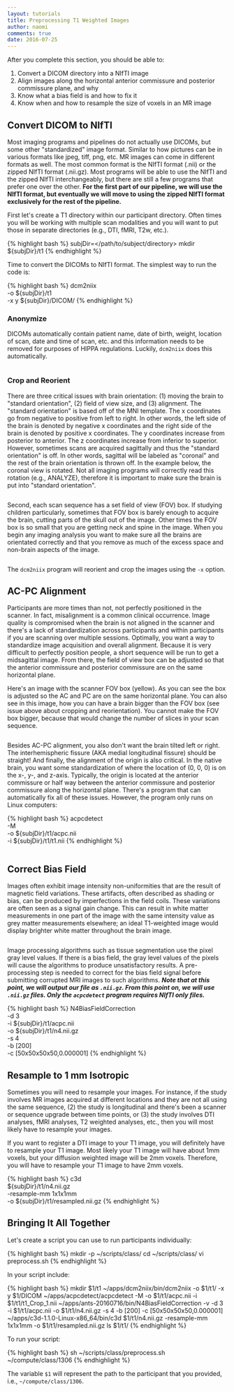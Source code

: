 ```yaml
---
layout: tutorials
title: Preprocessing T1 Weighted Images
author: naomi
comments: true
date: 2016-07-25
---
```


After you complete this section, you should be able to:

1. Convert a DICOM directory into a NIfTI image
2. Align images along the horizontal anterior commissure and posterior commissure plane, and why
3. Know what a bias field is and how to fix it
4. Know when and how to resample the size of voxels in an MR image

## Convert DICOM to NIfTI

Most imaging programs and pipelines do not actually use DICOMs, but some other "standardized" image format. Similar to how pictures can be in various formats like jpeg, tiff, png, etc. MR images can come in different formats as well. The most common format is the NIfTI format (.nii) or the zipped NIfTI format (.nii.gz). Most programs will be able to use the NIfTI and the zipped NIfTI interchangeably, but there are still a few programs that prefer one over the other. **For the first part of our pipeline, we will use the NIfTI format, but eventually we will move to using the zipped NIfTI format exclusively for the rest of the pipeline.**

First let's create a T1 directory within our participant directory. Often times you will be working with multiple scan modalities and you will want to put those in separate directories (e.g., DTI, fMRI, T2w, etc.).

{% highlight bash %}
subjDir=</path/to/subject/directory>
mkdir ${subjDir}/t1
{% endhighlight %}

Time to convert the DICOMs to NIfTI format. The simplest way to run the code is:

{% highlight bash %}
dcm2niix \
-o ${subjDir}/t1 \
-x y
${subjDir}/DICOM/
{% endhighlight %}

### Anonymize 

DICOMs automatically contain patient name, date of birth, weight, location of scan, date and time of scan, etc. and this information needs to be removed for purposes of HIPPA regulations. Luckily, `dcm2niix` does this automatically.

<img class="img-responsive" alt="" src="images/anonymize.png">

### Crop and Reorient

There are three critical issues with brain orientation: (1) moving the brain to "standard orientation", (2) field of view size, and (3) alignment. The "standard orientation" is based off of the MNI template. The x coordinates go from negative to positive from left to right. In other words, the left side of the brain is denoted by negative x coordinates and the right side of the brain is denoted by positive x coordinates. The y coordinates increase from posterior to anterior. The z coordinates increase from inferior to superior. However, sometimes scans are acquired sagittally and thus the "standard orientation" is off. In other words, sagittal will be labeled as "coronal" and the rest of the brain orientation is thrown off. In the example below, the coronal view is rotated. Not all imaging programs will correctly read this rotation (e.g., ANALYZE), therefore it is important to make sure the brain is put into "standard orientation".

<div class="row">
    <div class="col-xs-6">
		<img class="img-responsive" alt="" src="images/t1.png">
	</div>
	<div class="col-xs-6">
		<img class="img-responsive" alt="" src="images/t1-reorientated.png">
	</div>
</div>

Second, each scan sequence has a set field of view (FOV) box. If studying children particularly, sometimes that FOV box is barely enough to acquire the brain, cutting parts of the skull out of the image. Other times the FOV box is so small that you are getting neck and spine in the image. When you begin any imaging analysis you want to make sure all the brains are orientated correctly and that you remove as much of the excess space and non-brain aspects of the image.

<img class="img-responsive" alt="" src="images/t1-cropped-reorientated.png">
	
The `dcm2niix` program will reorient and crop the images using the `-x` option. 

## AC-PC Alignment

Participants are more times than not, not perfectly positioned in the scanner. In fact, misalignment is a common clinical occurrence. Image quality is compromised when the brain is not aligned in the scanner and there's a lack of standardization across participants and within participants if you are scanning over multiple sessions. Optimally, you want a way to standardize image acquisition and overall alignment. Because it is very difficult to perfectly position people, a short sequence will be run to get a midsagittal image. From there, the field of view box can be adjusted so that the anterior commissure and posterior commissure are on the same horizontal plane.

Here's an image with the scanner FOV box (yellow). As you can see the box is adjusted so the AC and PC are on the same horizontal plane. You can also see in this image, how you can have a brain bigger than the FOV box (see issue above about cropping and reorientation). You cannot make the FOV box bigger, because that would change the number of slices in your scan sequence. 

<img class="img-responsive" alt="" src="images/acpc.jpg">

Besides AC-PC alignment, you also don't want the brain tilted left or right. The interhemispheric fissure (AKA medial longitudinal fissure) should be straight! And finally, the alignment of the origin is also critical. In the native brain, you want some standardization of where the location of (0, 0, 0) is on the x-, y-, and z-axis. Typically, the origin is located at the anterior commissure or half way between the anterior commissure and posterior commissure along the horizontal plane. There's a program that can automatically fix all of these issues. However, the program only runs on Linux computers:

{% highlight bash %}
acpcdetect \
-M \
-o ${subjDir}/t1/acpc.nii \
-i ${subjDir}/t1/t1.nii
{% endhighlight %}

<div class="row">
    <div class="col-xs-6">
		<img class="img-responsive" alt="" src="images/t1-cropped-reorientated.png">
	</div>
	<div class="col-xs-6">
		<img class="img-responsive" alt="" src="images/t1-acpc.png">
	</div>
</div>

## Correct Bias Field

Images often exhibit image intensity non-uniformities that are the result of magnetic field variations. These artifacts, often described as shading or bias, can be produced by imperfections in the field coils. These variations are often seen as a signal gain change. This can result in white matter measurements in one part of the image with the same intensity value as grey matter measurements elsewhere; an ideal T1-weighted image would display brighter white matter throughout the brain image.

<img class="img-responsive" alt="" src="http://www.brainvoyager.com/bvqx/doc/UsersGuide/Segmentation/Images/IIHC_Explanation_sm.png">

Image processing algorithms such as tissue segmentation use the pixel gray level values. If there is a bias field, the gray level values of the pixels will cause the algorithms to produce unsatisfactory results. A pre-processing step is needed to correct for the bias field signal before submitting corrupted MRI images to such algorithms. ***Note that at this point, we will output our file as `.nii.gz`. From this point on, we will use `.nii.gz` files. Only the `acpcdetect` program requires NIfTI only files.***

{% highlight bash %}
N4BiasFieldCorrection \
-d 3 \
-i ${subjDir}/t1/acpc.nii \
-o ${subjDir}/t1/n4.nii.gz \
-s 4 \
-b [200] \
-c [50x50x50x50,0.000001]
{% endhighlight %}

## Resample to 1 mm Isotropic

Sometimes you will need to resample your images. For instance, if the study involves MR images acquired at different locations and they are not all using the same sequence, (2) the study is longitudinal and there's been a scanner or sequence upgrade between time points, or (3) the study involves DTI analyses, fMRI analyses, T2 weighted analyses, etc., then you will most likely have to resample your images. 

If you want to register a DTI image to your T1 image, you will definitely have to resample your T1 image. Most likely your T1 image will have about 1mm voxels, but your diffusion weighted image will be 2mm voxels. Therefore, you will have to resample your T1 image to have 2mm voxels.

{% highlight bash %}
c3d \
${subjDir}/t1/n4.nii.gz \
-resample-mm 1x1x1mm \
-o ${subjDir}/t1/resampled.nii.gz
{% endhighlight %}
	
## Bringing It All Together

Let's create a script you can use to run participants individually:

{% highlight bash %}
mkdir -p ~/scripts/class/
cd ~/scripts/class/
vi preprocess.sh
{% endhighlight %}

In your script include:

{% highlight bash %}
mkdir $1/t1
~/apps/dcm2niix/bin/dcm2niix -o $1/t1/ -x y $1/DICOM
~/apps/acpcdetect/acpcdetect -M -o $1/t1/acpc.nii -i $1/t1/t1_Crop_1.nii
~/apps/ants-20160716/bin/N4BiasFieldCorrection -v -d 3 -i $1/t1/acpc.nii -o $1/t1/n4.nii.gz -s 4 -b [200] -c [50x50x50x50,0.000001]
~/apps/c3d-1.1.0-Linux-x86_64/bin/c3d $1/t1/n4.nii.gz -resample-mm 1x1x1mm -o $1/t1/resampled.nii.gz
ls $1/t1/
{% endhighlight %}

To run your script:

{% highlight bash %}
sh ~/scripts/class/preprocess.sh ~/compute/class/1306
{% endhighlight %}

The variable `$1` will represent the path to the participant that you provided, i.e., `~/compute/class/1306`.